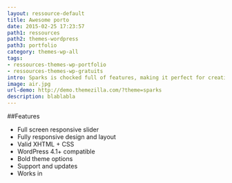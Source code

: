 ```yaml
---
layout: ressource-default
title: Awesome porto
date: 2015-02-25 17:23:57
path1: ressources
path2: themes-wordpress
path3: portfolio
category: themes-wp-all
tags:
- ressources-themes-wp-portfolio
- ressources-themes-wp-gratuits
intro: Sparks is chocked full of features, making it perfect for creative agencies, freelancers or businesses looking for a handsome, professional web presence.
image: air.jpg
url-demo: http://demo.themezilla.com/?theme=sparks
description: blablabla
---
```


##Features
- Full screen responsive slider
- Fully responsive design and layout
- Valid XHTML + CSS
- WordPress 4.1+ compatible
- Bold theme options
- Support and updates
- Works in
